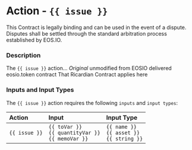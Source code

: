 # Action - `{{ issue }}`

This Contract is legally binding and can be used in the event of a dispute. Disputes shall be settled through the standard arbitration process established by EOS.IO.

### Description

The `{{ issue }}` action...
*Original* unmodified from EOSIO delivered eosio.token contract
That Ricardian Contract applies here 

### Inputs and Input Types

The `{{ issue }}` action requires the following `inputs` and `input types`:

| Action | Input | Input Type |
|:--|:--|:--|
| `{{ issue }}` | `{{ toVar }}`<br/>`{{ quantityVar }}`<br/>`{{ memoVar }}` | `{{ name }}`<br/>`{{ asset }}`<br/>`{{ string }}` |
